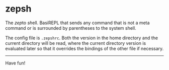 # zepsh

The *zep*to *sh*ell. BasiREPL that sends
any command that is not a meta command or is surrounded by parentheses
to the system shell.

The config file is `.zepshrc`. Both the version in the home directory
and the current directory will be read, where the current directory
version is evaluated later so that it overrides the bindings of the
other file if necessary.

<hr/>

Have fun!
